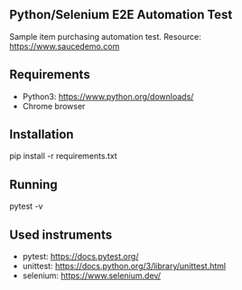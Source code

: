 ## Python/Selenium E2E Automation Test

Sample item purchasing automation test.
Resource: https://www.saucedemo.com

## Requirements

* Python3: https://www.python.org/downloads/
* Chrome browser

## Installation
pip install -r requirements.txt

## Running

pytest -v

## Used instruments

* pytest: https://docs.pytest.org/
* unittest: https://docs.python.org/3/library/unittest.html
* selenium: https://www.selenium.dev/